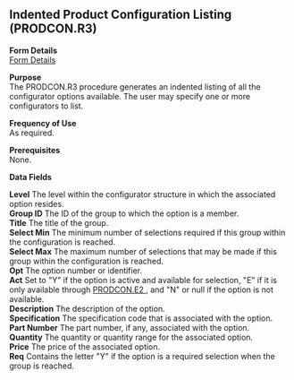 ##  Indented Product Configuration Listing (PRODCON.R3)

<PageHeader />

**Form Details**  
[ Form Details ](PRODCON-R3-1/README.md)   

**Purpose**  
The PRODCON.R3 procedure generates an indented listing of all the configurator
options available. The user may specify one or more configurators to list.

**Frequency of Use**  
As required.

**Prerequisites**  
None.

**Data Fields**

**Level** The level within the configurator structure in which the associated
option resides.  
**Group ID** The ID of the group to which the option is a member.  
**Title** The title of the group.  
**Select Min** The minimum number of selections required if this group within
the configuration is reached.  
**Select Max** The maximum number of selections that may be made if this group
within the configuration is reached.  
**Opt** The option number or identifier.  
**Act** Set to "Y" if the option is active and available for selection, "E" if it is only available through [ PRODCON.E2 ](../../ENG-ENTRY/PRODCON-E2/README.md) , and "N" or null if the option is not available.   
**Description** The description of the option.  
**Specification** The specification code that is associated with the option.  
**Part Number** The part number, if any, associated with the option.  
**Quantity** The quantity or quantity range for the associated option.  
**Price** The price of the associated option.  
**Req** Contains the letter "Y" if the option is a required selection when the
group is reached.  
  
<badge text= "Version 8.10.57" vertical="middle" />

<PageFooter />